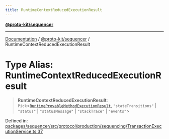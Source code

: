 ```yaml
---
title: RuntimeContextReducedExecutionResult
---
```


[**@proto-kit/sequencer**](../README.md)

***

[Documentation](../../../README.md) / [@proto-kit/sequencer](../README.md) / RuntimeContextReducedExecutionResult

# Type Alias: RuntimeContextReducedExecutionResult

> **RuntimeContextReducedExecutionResult**: `Pick`\<[`RuntimeProvableMethodExecutionResult`](../../protocol/classes/RuntimeProvableMethodExecutionResult.md), `"stateTransitions"` \| `"status"` \| `"statusMessage"` \| `"stackTrace"` \| `"events"`\>

Defined in: [packages/sequencer/src/protocol/production/sequencing/TransactionExecutionService.ts:37](https://github.com/proto-kit/framework/blob/28efa802e3737fc3b77339148b307ef7246f3ef1/packages/sequencer/src/protocol/production/sequencing/TransactionExecutionService.ts#L37)
